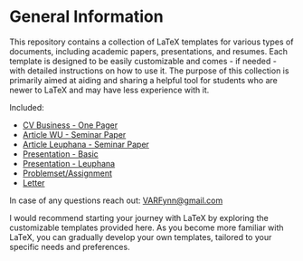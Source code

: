 # General Information
This repository contains a collection of LaTeX templates for various types of documents, including academic papers, presentations, and resumes. Each template is designed to be easily customizable and comes - if needed - with detailed instructions on how to use it. The purpose of this collection is primarily aimed at aiding and sharing a helpful tool for students who are newer to LaTeX and may have less experience with it.

Included: 
* [CV Business - One Pager](https://github.com/VARFynn/LaTeX_Templates/tree/main/01_CV) 
* [Article WU - Seminar Paper](https://github.com/VARFynn/LaTeX_Templates/blob/main/11_Article_WU/Article_WU_Template.tex)
* [Article Leuphana - Seminar Paper](https://github.com/VARFynn/LaTeX_Templates/blob/main/12_Article_Leuphana/Article_Leuphana_Template.tex)
* [Presentation - Basic](https://github.com/VARFynn/LaTeX_Templates/blob/main/21_Beamer_Basic/Presentation_Basic.tex)
* [Presentation - Leuphana](https://github.com/VARFynn/LaTeX_Templates/blob/main/22_Beamer_Leuphana/Presentation_Leuphana.tex)
* [Problemset/Assignment](https://github.com/VARFynn/LaTeX_Templates/blob/main/31_Problemset)
* [Letter](https://github.com/VARFynn/LaTeX_Templates/blob/main/41_Letter)

In case of any questions reach out: VARFynn@gmail.com

 I would recommend starting your journey with LaTeX by exploring the customizable templates provided here. As you become more familiar with LaTeX, you can gradually develop your own templates, tailored to your specific needs and preferences.
